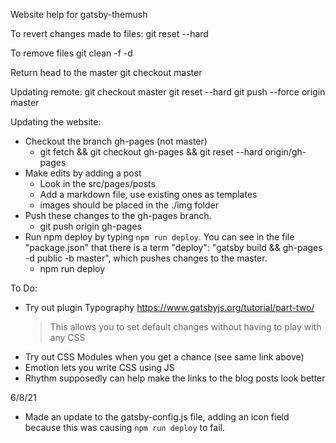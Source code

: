 Website help for gatsby-themush


To revert changes made to files:
git reset --hard

To remove files 
git clean -f -d

Return head to the master
git checkout master

Updating remote:
git checkout master
git reset --hard <commit SHA>
git push --force origin master

Updating the website:
- Checkout the branch gh-pages (not master)
    - git fetch && git checkout gh-pages && git reset --hard origin/gh-pages
- Make edits by adding a post
    - Look in the src/pages/posts
    - Add a markdown file, use existing ones as templates
    - images should be placed in the ./img folder
- Push these changes to the gh-pages branch. 
    - git push origin gh-pages
- Run npm deploy by typing `npm run deploy`. You can see in the file "package.json" that there is a term "deploy": "gatsby build && gh-pages -d public -b master", which pushes changes to the master.
    - npm run deploy

To Do:
- Try out plugin Typography https://www.gatsbyjs.org/tutorial/part-two/
  > This allows you to set default changes without having to play with
    any CSS
- Try out CSS Modules when you get a chance (see same link above)
- Emotion lets you write CSS using JS
- Rhythm supposedly can help make the links to the blog posts look better

6/8/21
- Made an update to the gatsby-config.js file, adding an icon field because this was causing `npm run deploy` to fail.